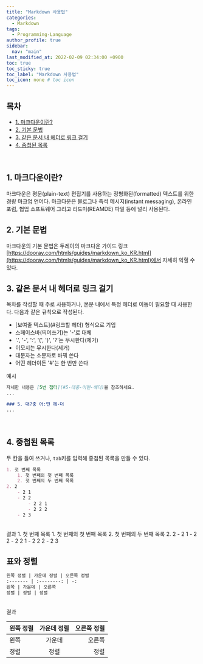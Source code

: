 ```yaml
---
title: "Markdown 사용법"
categories:
  - Markdown
tags:
  - Programming-Language
author_profile: true
sidebar:
  nav: "main"
last_modified_at: 2022-02-09 02:34:00 +0900
toc: true
toc_sticky: true
toc_label: "Markdown 사용법"
toc_icon: none # toc icon
---
```

## 목차
- [1. 마크다운이란?](#1-마크다운이란)
- [2. 기본 문법](#2-기본-문법)
- [3. 같은 문서 내 헤더로 링크 걸기](#3-같은-문서-내-헤더로-링크-걸기)
- [4. 중첩된 목록](#4-중첩된-목록)

<br>

## 1. 마크다운이란?
마크다운은 평문(plain-text) 편집기를 사용하는 정형화된(formatted) 텍스트를 위한 경량 마크업 언어다. 마크다운은 블로그나 즉석 메시지(instant messaging), 온라인 포럼, 협업 소프트웨어 그리고 리드미(REAMDE) 파일 등에 널리 사용된다.
<br>

## 2. 기본 문법
마크다운의 기본 문법은 두레이의 마크다운 가이드 링크 [https://dooray.com/htmls/guides/markdown_ko_KR.html](https://dooray.com/htmls/guides/markdown_ko_KR.html)에서 자세히 익힐 수 있다.
<br>

## 3. 같은 문서 내 헤더로 링크 걸기
목차를 작성할 때 주로 사용하거나, 본문 내에서 특정 헤더로 이동이 필요할 때 사용한다. 다음과 같은 규칙으로 작성된다.
- [보여줄 텍스트](#링크할 헤더) 형식으로 기입
- 스페이스바(띄어쓰기)는 '-'로 대체
- '.', '-', ':', '(', ')', '?'는 무시한다(제거)
- 이모지는 무시한다(제거)
- 대문자는 소문자로 바꿔 쓴다
- 어떤 헤더이든 '#'는 한 번만 쓴다

예시
```markdown
자세한 내용은 [5번 챕터](#5-대충-어떤-헤더)을 참조하세요.
...

### 5. 대?충 어:떤 헤-더
...
```
<br>

## 4. 중첩된 목록
두 칸을 들여 쓰거나, `tab`키를 입력해 중첩된 목록을 만들 수 있다.

```markdown
1. 첫 번째 목록
    1. 첫 번째의 첫 번째 목록
    2. 첫 번째의 두 번째 목록
2. 2
    - 2 1
    - 2 2
        - 2 2 1
        - 2 2 2
    - 2 3
```
<br>
결과
1. 첫 번째 목록
    1. 첫 번째의 첫 번째 목록
    2. 첫 번째의 두 번째 목록
2. 2
    - 2 1
    - 2 2
        - 2 2 1
        - 2 2 2
    - 2 3

<br>

## 표와 정렬
```markdown
왼쪽 정렬 | 가운데 정렬 | 오른쪽 정렬
:------- | :--------: | -:
왼쪽 | 가운데 | 오른쪽
정렬 | 정렬 | 정렬
```
<br>
결과

왼쪽 정렬 | 가운데 정렬 | 오른쪽 정렬
:------- | :--------: | -:
왼쪽 | 가운데 | 오른쪽
정렬 | 정렬 | 정렬